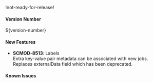 !not-ready-for-release!

#### Version Number
${version-number}

#### New Features

* **SCMOD-8513**: Labels<br>
Extra key-value pair metadata can be associated with new jobs. 
Replaces externalData field which has been deprecated.

#### Known Issues
